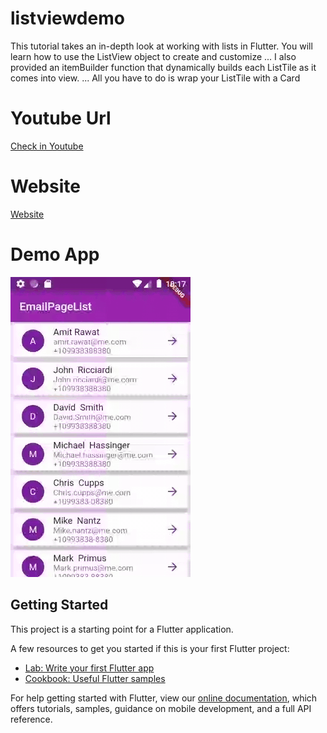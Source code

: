 # listviewdemo

This tutorial takes an in-depth look at working with lists in Flutter. You will learn how to use the ListView object to create and customize ... I also provided an itemBuilder function that dynamically builds each ListTile as it comes into view. ... All you have to do is wrap your ListTile with a Card 


# Youtube Url
[Check in Youtube ](https://www.youtube.com/channel/UCoM4C00Gx4UCYhXTNVfvBOQ)


# Website
[Website ](https://programmingcodetech.blogspot.com/)


# Demo App
![](images/device-2020-06-02-221725.gif)

## Getting Started

This project is a starting point for a Flutter application.

A few resources to get you started if this is your first Flutter project:

- [Lab: Write your first Flutter app](https://flutter.dev/docs/get-started/codelab)
- [Cookbook: Useful Flutter samples](https://flutter.dev/docs/cookbook)

For help getting started with Flutter, view our
[online documentation](https://flutter.dev/docs), which offers tutorials,
samples, guidance on mobile development, and a full API reference.
